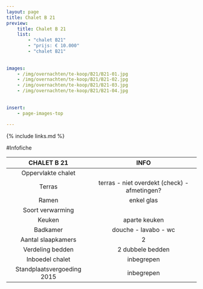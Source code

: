 ```yaml
---
layout: page
title: Chalet B 21
preview: 
    title: Chalet B 21
    list:
        - "chalet B21"
        - "prijs: € 10.000"
        - "chalet B21"
        
        
images:
    - /img/overnachten/te-koop/B21/B21-01.jpg
    - /img/overnachten/te-koop/B21/B21-02.jpg
    - /img/overnachten/te-koop/B21/B21-03.jpg
    - /img/overnachten/te-koop/B21/B21-04.jpg
    
    
insert:
    - page-images-top
    
---
```


{% include links.md %}



#Infofiche 

CHALET B 21                 | INFO        | 
:--------------------------:|:-----------:|
Oppervlakte chalet          |
Terras                      |terras - niet overdekt (check) - afmetingen? 
Ramen                       |enkel glas
Soort verwarming            |
Keuken                      |aparte keuken
Badkamer                    |douche - lavabo - wc
Aantal slaapkamers          |2
Verdeling bedden            |2 dubbele bedden
Inboedel chalet             |inbegrepen
Standplaatsvergoeding 2015  |inbegrepen
